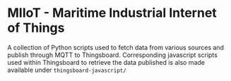 # MIIoT - Maritime Industrial Internet of Things
A collection of Python scripts used to fetch data from various sources and publish through MQTT to Thingsboard. Corresponding javascript scripts used within Thingsboard to retrieve the data published is also made available under ```thingsboard-javascript/```
